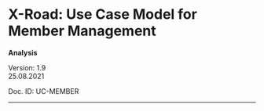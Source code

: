 # X-Road: Use Case Model for Member Management
**Analysis**

Version: 1.9  
25.08.2021

Doc. ID: UC-MEMBER


---